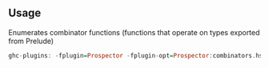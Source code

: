 Usage
----

Enumerates combinator functions (functions that operate on types exported from Prelude)

```haskell
ghc-plugins: -fplugin=Prospector -fplugin-opt=Prospector:combinators.hs
```